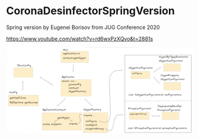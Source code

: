 # CoronaDesinfectorSpringVersion
Spring version by Eugenei Borisov from JUG Conference 2020

https://www.youtube.com/watch?v=rd6wxPzXQvo&t=2881s

<img src='src/Images/SpringBorisovCorona 2020-06-03 .png'>
